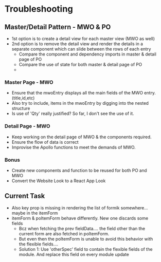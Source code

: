 # Troubleshooting

## Master/Detail Pattern - MWO & PO

- 1st option is to create a detail view for each master view (MWO as well)
- 2nd option is to remove the detail view and render the details in a separate component which can slide between the rows of each entry
  - Compare the component and dependency imports in master & detail page of PO
  - Compare the use of state for both master & detail page of PO
  -

### Master Page - MWO

- Ensure that the mwoEntry displays all the main fields of the MWO entry. (title,id,etc)
- Also try to include, items in the mwoEntry by digging into the nested structure
- Is use of 'Qty' really justified? So far, I don't see the use of it.

### Detail Page - MWO

- Keep working on the detail page of MWO & the components required.
- Ensure the flow of data is correct
- Improvise the Apollo functions to meet the demands of MWO.

### Bonus

- Create new components and function to be reused for both PO and MWO
- Convert the Website Look to a React App Look

## Current Task

- Also key prop is missing in rendering the list of formik somewhere... maybe in the itemForm
- itemForm & poItemForm behave differently. New one discards some fields
  - Bcz when fetching the prev fieldData.... the field other than the current form are also fetched in poItemForm.
  - But even then the poItemForm is unable to avoid this behavior with the flexible fields....
  - Solution 1: Use 'otherSpec' field to contain the flexible fields of the module. And replace this field on every module update
